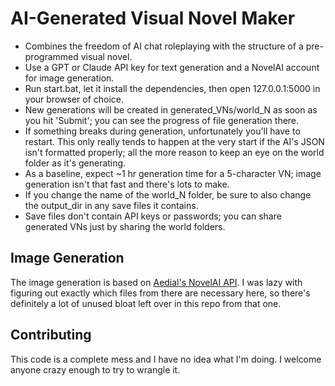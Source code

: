 # AI-Generated Visual Novel Maker

- Combines the freedom of AI chat roleplaying with the structure of a pre-programmed visual novel.
- Use a GPT or Claude API key for text generation and a NovelAI account for image generation.
- Run start.bat, let it install the dependencies, then open 127.0.0.1:5000 in your browser of choice.
- New generations will be created in generated_VNs/world_N as soon as you hit 'Submit'; you can see the progress of file generation there.
- If something breaks during generation, unfortunately you'll have to restart. This only really tends to happen at the very start if the AI's JSON isn't formatted properly; all the more reason to keep an eye on the world folder as it's generating.
- As a baseline, expect ~1 hr generation time for a 5-character VN; image generation isn't that fast and there's lots to make.
- If you change the name of the world_N folder, be sure to also change the output_dir in any save files it contains.
- Save files don't contain API keys or passwords; you can share generated VNs just by sharing the world folders.

## Image Generation

The image generation is based on [Aedial's NovelAI API](https://github.com/Aedial/novelai-api). I was lazy with figuring out exactly which files from there are necessary here, so there's definitely a lot of unused bloat left over in this repo from that one.

## Contributing

This code is a complete mess and I have no idea what I'm doing. I welcome anyone crazy enough to try to wrangle it.